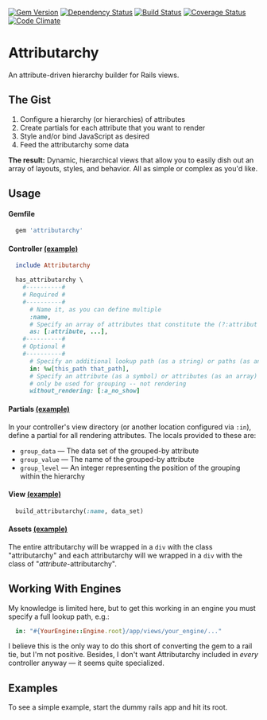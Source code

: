 [![Gem Version](https://badge.fury.io/rb/attributarchy.png)](http://badge.fury.io/rb/attributarchy)
[![Dependency Status](https://gemnasium.com/epicyclist/attributarchy.png)](https://gemnasium.com/epicyclist/attributarchy)
[![Build Status](https://travis-ci.org/epicyclist/attributarchy.png?branch=master)](https://travis-ci.org/epicyclist/attributarchy)
[![Coverage Status](https://coveralls.io/repos/epicyclist/attributarchy/badge.png)](https://coveralls.io/r/epicyclist/attributarchy)
[![Code Climate](http://allthebadges.io/epicyclist/attributarchy/code_climate.png)](http://allthebadges.io/epicyclist/attributarchy/code_climate)


# Attributarchy

An attribute-driven hierarchy builder for Rails views.

## The Gist

1. Configure a hierarchy (or hierarchies) of attributes
1. Create partials for each attribute that you want to render
1. Style and/or bind JavaScript as desired
1. Feed the attributarchy some data

**The result:** Dynamic, hierarchical views that allow you to easily dish out an array of layouts, styles, and behavior. All as simple or complex as you'd like.

## Usage

#### Gemfile

```ruby
  gem 'attributarchy'
```

#### Controller [(example)](https://github.com/epicyclist/attributarchy/blob/master/spec/dummy/app/controllers/examples_controller.rb)

```ruby
  include Attributarchy

  has_attributarchy \
    #----------#
    # Required #
    #----------#
      # Name it, as you can define multiple
      :name,
      # Specify an array of attributes that constitute the (?:attribut|hier)archy
      as: [:attribute, ...],
    #----------#
    # Optional #
    #----------#
      # Specify an additional lookup path (as a string) or paths (as an array)
      in: %w[this_path that_path],
      # Specify an attribute (as a symbol) or attributes (as an array) that will
      # only be used for grouping -- not rendering
      without_rendering: [:a_no_show]
```

#### Partials [(example)](https://github.com/epicyclist/attributarchy/tree/master/spec/dummy/app/views/examples)

In your controller's view directory (or another location configured via ``:in``), define a partial for all rendering attributes. The locals provided to these are:

- ``group_data`` &mdash; The data set of the grouped-by attribute
- ``group_value`` &mdash; The name of the grouped-by attribute
- ``group_level`` &mdash; An integer representing the position of the grouping within the hierarchy

#### View [(example)](https://github.com/epicyclist/attributarchy/blob/master/spec/dummy/app/views/examples/index.html.erb)

```ruby
  build_attributarchy(:name, data_set)
```

#### Assets [(example)](https://github.com/epicyclist/attributarchy/blob/master/spec/dummy/app/assets/stylesheets/application.css)

The entire attributarchy will be wrapped in a ``div`` with the class "attributarchy" and each attributarchy will we wrapped in a ``div`` with the class of "*attribute*-attributarchy".

## Working With Engines

My knowledge is limited here, but to get this working in an engine you must specify a full lookup path, e.g.:
````ruby
  in: "#{YourEngine::Engine.root}/app/views/your_engine/..."
````

I believe this is the only way to do this short of converting the gem to a rail tie, but I'm not positive. Besides, I don't want Attributarchy included in *every* controller anyway &mdash; it seems quite specialized.

## Examples

To see a simple example, start the dummy rails app and hit its root.
